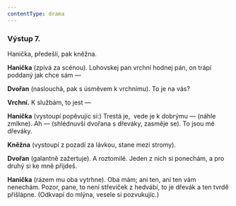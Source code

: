 ```yaml
---
contentType: drama
---
```


<section>

### Výstup 7.

Hanička, předešlí, pak kněžna.

**Hanička** (zpívá za scénou). Lohovskej pan vrchní hodnej pán, on trápí poddaný jak chce sám —

**Dvořan** (naslouchá, pak s úsměvem k vrchnímu). To je na vás?

**Vrchní.** K službám, to jest — 

**Hanička** (vystoupí popěvujíc si:) Trestá je,  vede je k dobrýmu — (náhle zmlkne). Ah — (shlédnuvši dvořana s dřeváky, zasměje se). To jsou mé dřeváky.

**Kněžna** (vystoupí z pozadí za lávkou, stane mezi stromy).

**Dvořan** (galantně zažertuje). A roztomilé. Jeden z nich si ponechám, a pro druhý si ke mně přijdeš.

**Hanička** (rázem mu oba vytrhne). Oba mám; ani ten, ani ten vám nenechám. Pozor, pane, to není střevíček z hedvábí, to je dřevák a ten tvrdě přišlápne. (Odkvapí do mlýna, vesele si pozvukujíc.)

</section>
